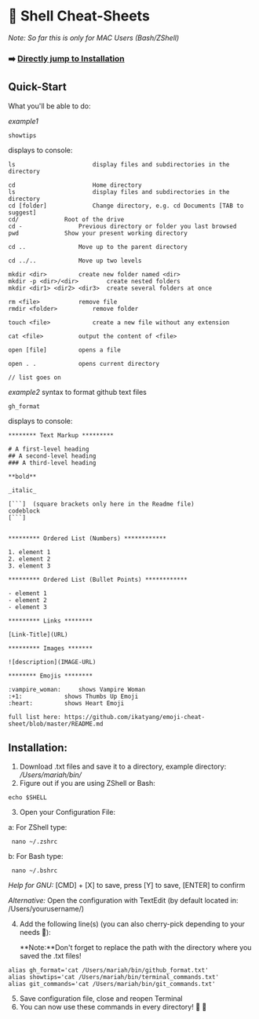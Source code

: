 # :shell: Shell Cheat-Sheets

_Note: So far this is only for MAC Users (Bash/ZShell)_

### :arrow_right: [Directly jump to Installation](#installation)

## Quick-Start

What you'll be able to do:

_example1_

```
showtips
```

displays to console:

```
ls                      display files and subdirectories in the directory

cd                      Home directory
ls                      display files and subdirectories in the directory
cd [folder]             Change directory, e.g. cd Documents [TAB to suggest]
cd/				Root of the drive
cd -				Previous directory or folder you last browsed
pwd				Show your present working directory

cd ..				Move up to the parent directory

cd ../..			Move up two levels

mkdir <dir>			create new folder named <dir>
mkdir -p <dir>/<dir>		create nested folders
mkdir <dir1> <dir2> <dir3>	create several folders at once

rm <file>			remove file
rmdir <folder>			remove folder

touch <file>			create a new file without any extension

cat <file>			output the content of <file>

open [file]			opens a file

open . .			opens current directory

// list goes on
```

_example2_ syntax to format github text files

```
gh_format
```

displays to console:

````
******** Text Markup *********

# A first-level heading
## A second-level heading
### A third-level heading

**bold**

_italic_

[```]  (square brackets only here in the Readme file)
codeblock
[```]


********* Ordered List (Numbers) ************

1. element 1
2. element 2
3. element 3

********* Ordered List (Bullet Points) ************

- element 1
- element 2
- element 3

********* Links ********

[Link-Title](URL)

********* Images *******

![description](IMAGE-URL)

******** Emojis ********

:vampire_woman:		shows Vampire Woman
:+1:			shows Thumbs Up Emoji
:heart:			shows Heart Emoji

full list here: https://github.com/ikatyang/emoji-cheat-sheet/blob/master/README.md
````

## Installation:

1. Download .txt files and save it to a directory, example directory: _/Users/mariah/bin/_
2. Figure out if you are using ZShell or Bash:

```
echo $SHELL
```

3. Open your Configuration File:

a: For ZShell type:

```
 nano ~/.zshrc
```

b: For Bash type:

```
 nano ~/.bshrc
```

_Help for GNU:_ [CMD] + [X] to save, press [Y] to save, [ENTER] to confirm

_Alternative:_ Open the configuration with TextEdit (by default located in: /Users/yourusername/)

4. Add the following line(s) (you can also cherry-pick depending to your needs :cherries:):

   **Note:**Don't forget to replace the path with the directory where you saved the .txt files!

```
alias gh_format='cat /Users/mariah/bin/github_format.txt'
alias showtips='cat /Users/mariah/bin/terminal_commands.txt'
alias git_commands='cat /Users/mariah/bin/git_commands.txt'
```

5. Save configuration file, close and reopen Terminal
6. You can now use these commands in every directory! :space_invader: :space_invader:
